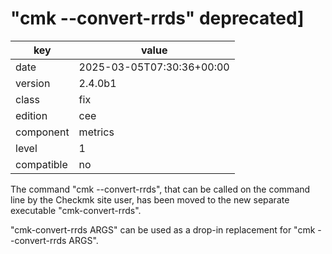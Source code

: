 [//]: # (werk v2)
# "cmk --convert-rrds" deprecated]

key        | value
---------- | ---
date       | 2025-03-05T07:30:36+00:00
version    | 2.4.0b1
class      | fix
edition    | cee
component  | metrics
level      | 1
compatible | no

The command "cmk --convert-rrds", that can be called on the command line by the Checkmk site user,
has been moved to the new separate executable "cmk-convert-rrds".

"cmk-convert-rrds ARGS" can be used as a drop-in replacement for "cmk --convert-rrds ARGS".


